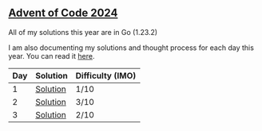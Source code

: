 ## [Advent of Code 2024](https://adventofcode.com/2024)

All of my solutions this year are in Go (1.23.2)

I am also documenting my solutions and thought process for each day this year. You can read it [here](https://kyle.so/writing/aoc-2024).

| Day | Solution                  | Difficulty (IMO) |
| --- | ------------------------- | ---------------- |
| 1   | [Solution](day-1/main.go) | 1/10             |
| 2   | [Solution](day-2/main.go) | 3/10             |
| 3   | [Solution](day-3/main.go) | 2/10             |
